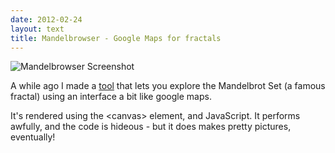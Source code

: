 ```yaml
---
date: 2012-02-24
layout: text
title: Mandelbrowser - Google Maps for fractals
---
```


![Mandelbrowser Screenshot](https://img.skitch.com/20120224-ka2ufitu9i8kny66wg6isdny4p.jpg)

A while ago I made a [tool](http://mandelbrowser.heroku.com/#-0.4998193359374997,-0.4990869140624997,-0.519267578125,-0.518779296875,800) that lets you explore the Mandelbrot Set (a famous fractal) using an interface a bit like google maps.

It's rendered using the &lt;canvas&gt; element, and JavaScript. It performs awfully, and the code is hideous - but it does makes pretty pictures, eventually!


